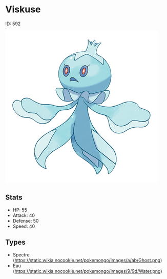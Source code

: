 # Viskuse


ID: 592

![](https://raw.githubusercontent.com/PokeAPI/sprites/master/sprites/pokemon/other/official-artwork/592.png "Viskuse")

## Stats


 - HP: 55
 - Attack: 40
 - Defense: 50
 - Speed: 40

## Types


 - Spectre (https://static.wikia.nocookie.net/pokemongo/images/a/ab/Ghost.png)
 - Eau (https://static.wikia.nocookie.net/pokemongo/images/9/9d/Water.png)
